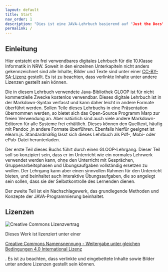 ```yaml
---
layout: default
title: Start
nav_order: 1
description: "Dies ist eine JAVA-Lehrbuch basierend auf "Just the Docs", einem Jekyll-Layout mit integrierter Suche, dass auf GitHub Pages gehostet ist."
permalink: /
---
```

## Einleitung

Hier entsteht ein frei verwendbares digitales Lehrbuch für die 10.Klasse Informatik in NRW. Soweit in den einzelnen Unterkapiteln nicht anders gekennzeichnet sind alle Inhalte, Bilder und Texte sind unter einer [CC-BY-SA-Lizenz](https://creativecommons.org/licenses/by-sa/4.0/legalcode.de) gestellt. Es ist zu beachten, dass verlinkte Inhalte unter andere Lizenzen gestellt sein können.

Die in diesem Lehrbuch verwendete Java-Bibliothek GLOOP ist für nicht kommerzielle Zwecke kostenlos verwendbar.
Dieses digitale Lehrbuch ist in der Markdown-Syntax verfasst und kann daher leicht in andere Formate überführt werden. Sollen Teile dieses Lehrbuchs in eine Präsentation übernommen werden, so bietet sich das Open-Source Programm Marp zur freien Verwendung an. Aber natürlich sind auch viele andere Markdown-Editoren für alle Systeme frei erhältlich. Dieses können den Quelltext, häufig mit Pandoc ,in andere Formate überführen. Ebenfalls hierfür geeignet ist elearn.js. Standardmäßig lässt sich dieses Lehrbuch als Pdf-, Mobi- oder ePub-Datei herunterladen.

Der erste Teil dieses Buchs führt durch einen GLOOP-Lehrgang. Dieser Teil soll so konzipiert sein, dass er im Unterricht wie ein normales Lehrwerk verwendet werden kann, ohne den Unterricht mit Gesprächen, Gruppenarbeitsphasen und Übungsaufgaben vollständig ersetzen zu wollen. Der Lehrgang kann aber einen sinnvollen Rahmen für den Unterricht bieten, und beinhaltet auch interaktive Übungsaufgaben, die so angelegt sein sollen, dass sie der Selbstkontrolle des Lernenden dienen.

Der zweite Teil ist ein Nachschlagewerk, das grundlegende Methoden und Konzepte der JAVA-Programmierung beinhaltet.

## Lizenzen

![Creative Commons Lizenzvertrag](https://i.creativecommons.org/l/by-sa/4.0/88x31.png)


Dieses Werk ist lizenziert unter einer

[Creative Commons Namensnennung - Weitergabe unter gleichen Bedingungen 4.0 International Lizenz](http://creativecommons.org/licenses/by-sa/4.0/)

. Es ist zu beachten, dass verlinkte und eingebettete Inhalte sowie Bilder unter andere Lizenzen gestellt sein können.
